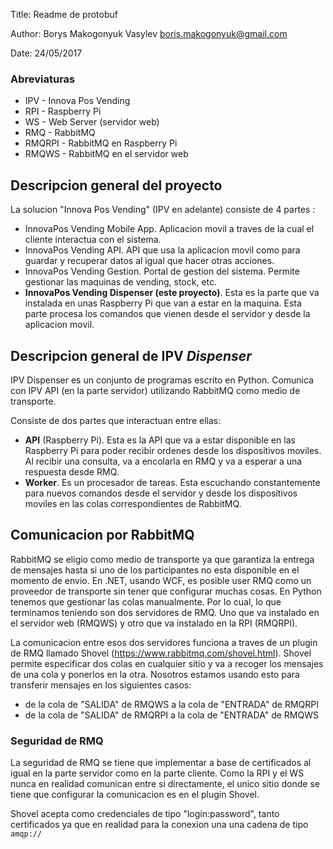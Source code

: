 Title:  Readme de protobuf

Author: Borys Makogonyuk Vasylev boris.makogonyuk@gmail.com

Date:   24/05/2017

### Abreviaturas

- IPV - Innova Pos Vending
- RPI - Raspberry Pi
- WS - Web Server (servidor web)
- RMQ - RabbitMQ
- RMQRPI - RabbitMQ en Raspberry Pi
- RMQWS - RabbitMQ en el servidor web


## Descripcion general del proyecto
La solucion "Innova Pos Vending" (IPV en adelante) consiste de 4 partes :

- InnovaPos Vending Mobile App. Aplicacion movil a traves de la cual
  el cliente interactua con el sistema.
- InnovaPos Vending API. API que usa la aplicacion movil como para
  guardar y recuperar datos al igual que hacer otras acciones.
- InnovaPos Vending Gestion. Portal de gestion del sistema. Permite
  gestionar las maquinas de vending, stock, etc.
- **InnovaPos Vending Dispenser (este proyecto)**. Esta es la parte
  que va instalada en unas Raspberry Pi que van a estar en la maquina.
  Esta parte procesa los comandos que vienen desde el servidor y desde
  la aplicacion movil.

## Descripcion general de IPV *Dispenser*
IPV Dispenser es un conjunto de programas escrito en Python. Comunica
con IPV API (en la parte servidor) utilizando RabbitMQ como medio
de transporte.

Consiste de dos partes que interactuan entre ellas:

- **API** (Raspberry Pi). Esta es la API que va a estar disponible
  en las Raspberry Pi para poder recibir ordenes desde los dispositivos
  moviles. Al recibir una consulta, va a encolarla en RMQ y va
  a esperar a una respuesta desde RMQ.
- **Worker**. Es un procesador de tareas. Esta escuchando constantemente
  para nuevos comandos desde el servidor y desde los dispositivos moviles
  en las colas correspondientes de RabbitMQ.

## Comunicacion por RabbitMQ

RabbitMQ se eligio como medio de transporte ya que garantiza la entrega
de mensajes hasta si uno de los participantes no esta disponible en el
momento de envio. En .NET, usando WCF, es posible user RMQ como un
proveedor de transporte sin tener que configurar muchas cosas. En Python
tenemos que gestionar las colas manualmente. Por lo cual, lo que
terminamos teniendo son dos servidores de RMQ. Uno que va instalado en
el servidor web (RMQWS) y otro que va instalado en la RPI (RMQRPI).

La comunicacion entre esos dos servidores funciona a traves de un plugin
de RMQ llamado Shovel (https://www.rabbitmq.com/shovel.html). Shovel
permite especificar dos colas en cualquier sitio y va a recoger los
mensajes de una cola y ponerlos en la otra. Nosotros estamos usando esto
para transferir mensajes en los siguientes casos:

 - de la cola de "SALIDA" de RMQWS a la cola de "ENTRADA" de RMQRPI
 - de la cola de "SALIDA" de RMQRPI a la cola de "ENTRADA" de RMQWS

### Seguridad de RMQ
La seguridad de RMQ se tiene que implementar a base de certificados
al igual en la parte servidor como en la parte cliente. Como la RPI y
el WS nunca en realidad comunican entre si directamente, el unico
sitio donde se tiene que configurar la comunicacion es en el plugin Shovel.

Shovel acepta como credenciales de tipo "login:password", tanto certificados
ya que en realidad para la conexion una una cadena de tipo `amqp://`



